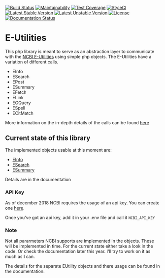 [![Build Status](https://travis-ci.org/LarsNieuwenhuizen/e-utilities.svg?branch=master)](https://travis-ci.org/LarsNieuwenhuizen/e-utilities)
[![Maintainability](https://api.codeclimate.com/v1/badges/def68975006c01cd7fb3/maintainability)](https://codeclimate.com/github/LarsNieuwenhuizen/e-utilities/maintainability)
[![Test Coverage](https://api.codeclimate.com/v1/badges/def68975006c01cd7fb3/test_coverage)](https://codeclimate.com/github/LarsNieuwenhuizen/e-utilities/test_coverage)
[![StyleCI](https://styleci.io/repos/132768838/shield?branch=master)](https://styleci.io/repos/132768838)
[![Latest Stable Version](https://poser.pugx.org/larsnieuwenhuizen/e-utilities/v/stable)](https://packagist.org/packages/larsnieuwenhuizen/e-utilities)
[![Latest Unstable Version](https://poser.pugx.org/larsnieuwenhuizen/e-utilities/v/unstable)](https://packagist.org/packages/larsnieuwenhuizen/e-utilities)
[![License](https://poser.pugx.org/larsnieuwenhuizen/e-utilities/license)](https://packagist.org/packages/larsnieuwenhuizen/e-utilities)
[![Documentation Status](https://readthedocs.org/projects/e-utilities/badge/?version=latest)](https://e-utilities.readthedocs.io/en/latest/?badge=latest)

# E-Utilities

This php library is meant to serve as an abstraction layer to communicate with the [NCBI E-Utilities](https://www.ncbi.nlm.nih.gov/books/NBK25499/) using simple php objects.
The E-Utilities have a variation of different calls.

* EInfo
* ESearch
* EPost
* ESummary
* EFetch
* ELink
* EGQuery
* ESpell
* ECitMatch

More information on the in-depth details of the calls can be found [here](https://www.ncbi.nlm.nih.gov/books/NBK25501/)

## Current state of this library

The implemented objects usable at this moment are:

* [EInfo](https://e-utilities.readthedocs.io/en/latest/Utilities/EInfo.html)
* [ESearch](https://e-utilities.readthedocs.io/en/latest/Utilities/ESearch.html)
* [ESummary](https://e-utilities.readthedocs.io/en/latest/Utilities/ESummary.html)

Details are in the documentation

### API Key

As of december 2018 NCBI requires the usage of an api key. 
You can create one [here](https://www.ncbi.nlm.nih.gov/account/settings/).

Once you've got an api key, add it in your .env file and call it `NCBI_API_KEY`

### Note
Not all pararmeters NCBI supports are implemented in the objects. These will be implemented in time.
For the current state either take a look in the code. Or check the documentation later this year.
I'll try to work on it as much as I can.

The details for the separate EUtility objects and there usage can be found in the documentation.
